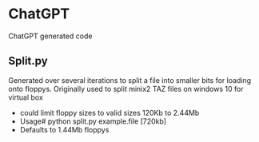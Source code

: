 # ChatGPT
ChatGPT generated code

## Split.py
Generated over several iterations to split a file into smaller bits for loading onto floppys.
Originally used to split minix2 TAZ files on windows 10 for virtual box
- could limit floppy sizes to valid sizes 120Kb to 2.44Mb
- Usage# python split.py example.file [720kb]
- Defaults to 1.44Mb floppys
